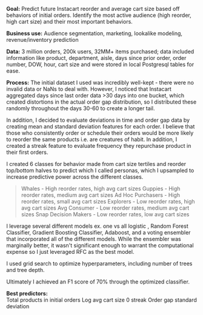 
**Goal:** Predict future Instacart reorder and average cart size based off behaviors of initial orders. Identify the most active audience (high reorder, high cart size) and their most important behaviors. 

**Business use:**  Audience segmentation, marketing, lookalike modeling, revenue/inventory prediction

**Data:** 3 million orders, 200k users, 32MM+ items purchased; data included information like product, department, aisle, days since prior order, order number, DOW, hour, cart size and were stored in local Postgresql tables for ease.   

**Process:**  The initial dataset I used was incredibly well-kept - there were no invalid data or NaNs to deal with. However, I noticed that Instacart aggregated days since last order data >30 days into one bucket, which created distortions in the actual order gap distribution, so I distributed these randomly throughout the days 30-60 to create a longer tail. 

In addition, I decided to evaluate deviations in time and order gap data by creating mean and standard deviation features for each order. I believe that those who consistently order or schedule their orders would be more likely to reorder the same products i.e. are creatures of habit. In addition, I created a streak feature to evaluate frequency they repurchase product in their first orders.

I created 6 classes for behavior made from cart size tertiles and reorder top/bottom halves to predict which I called personas, which I upsampled to increase predictive power across the different classes. 

> Whales - High reorder rates, high avg cart sizes
> Guppies - High reorder rates, medium avg cart sizes
> Ad Hoc Purchasers - High reorder rates, small avg cart sizes
> Explorers - Low reorder rates, high avg cart sizes
> Avg Consumer - Low reorder rates, medium avg cart sizes
> Snap Decision Makers - Low reorder rates, low avg cart sizes


I leverage several different models ex. one vs all logistic , Random Forest Classifier, Gradient Boosting Classifier, Adaboost, and a voting ensembler that incorporated all of the different models. While the ensembler was marginally better, it wasn't significant enough to warrant the computational expense so I just leveraged RFC as the best model. 

I used grid search to optimize hyperparameters, including number of trees and tree depth. 

Ultimately I achieved an F1 score of 70% through the optimized classifier. 

**Best predictors:**   
Total products in initial orders
Log avg cart size
0 streak 
Order gap standard deviation
